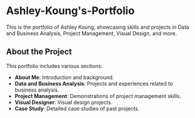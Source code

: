 # Ashley-Koung's-Portfolio

This is the portfolio of Ashley Koung, showcasing skills and projects in Data and Business Analysis, Project Management, Visual Design, and more.

## About the Project

This portfolio includes various sections:
- **About Me**: Introduction and background.
- **Data and Business Analysis**: Projects and experiences related to business analysis.
- **Project Management**: Demonstrations of project management skills.
- **Visual Designer**: Visual design projects.
- **Case Study**: Detailed case studies of past projects.